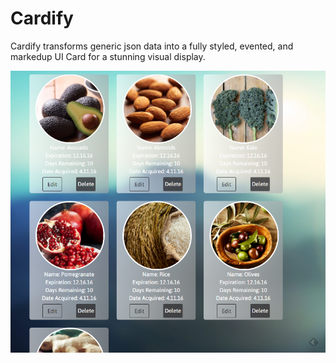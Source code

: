 # Cardify
Cardify transforms generic json data into a fully styled, evented, and markedup UI Card for a stunning visual display. 

![alt text](https://github.com/Logicium/Cardify/blob/master/Cardify/Cardify%20Alpha.PNG "Pager Demo image")
